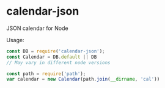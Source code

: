 # calendar-json
JSON calendar for Node

Usage:

```javascript
const DB = require('calendar-json');
const Calendar = DB.default || DB
// May vary in different node versions

const path = require('path');
var calendar = new Calendar(path.join(__dirname, 'cal'))
```
